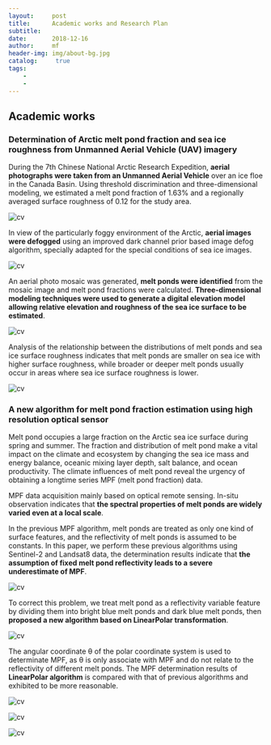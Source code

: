 ```yaml
---
layout:     post
title:      Academic works and Research Plan
subtitle:   
date:       2018-12-16
author:     mf
header-img: img/about-bg.jpg
catalog: 	 true
tags:
    -
    -
---
```



## Academic works


### Determination of Arctic melt pond fraction and sea ice roughness from Unmanned Aerial Vehicle (UAV) imagery 

During the 7th Chinese National Arctic Research Expedition, **aerial photographs were taken from an Unmanned Aerial Vehicle** over an ice floe in the Canada Basin. Using threshold discrimination and three-dimensional modeling, we estimated a melt pond fraction of 1.63% and a regionally averaged surface roughness of 0.12 for the study area.

![cv](https://mingfengwang93.github.io/assets/position.bmp)

In view of the particularly foggy environment of the Arctic, **aerial images were defogged** using an improved dark channel prior based image defog algorithm, specially adapted for the special conditions of sea ice images.

![cv](https://mingfengwang93.github.io/assets/defog.bmp)

An aerial photo mosaic was generated, **melt ponds were identified** from the mosaic image and melt pond fractions were calculated. **Three-dimensional modeling techniques were used to generate a digital elevation model allowing relative elevation and roughness of the sea ice surface to be estimated**. 

![cv](https://mingfengwang93.github.io/assets/dem.bmp)

Analysis of the relationship between the distributions of melt ponds and sea ice surface roughness indicates that melt ponds are smaller on sea ice with higher surface roughness, while broader or deeper melt ponds usually occur in areas where sea ice surface roughness is lower.

![cv](https://mingfengwang93.github.io/assets/scatter.bmp)



### A new algorithm for melt pond fraction estimation using high resolution optical sensor

Melt pond occupies a large fraction on the Arctic sea ice surface during spring and summer. The fraction and distribution of melt pond make a vital impact on the climate and ecosystem by changing the sea ice mass and energy balance, oceanic mixing layer depth, salt balance, and ocean productivity. The climate influences of melt pond reveal the urgency of obtaining a longtime series MPF (melt pond fraction) data. 

MPF data acquisition mainly based on optical remote sensing. In-situ observation indicates that **the spectral properties of melt ponds are widely varied even at a local scale**. 

In the previous MPF algorithm, melt ponds are treated as only one kind of surface features, and the reflectivity of melt ponds is assumed to be constants. In this paper, we perform these previous algorithms using Sentinel-2 and Landsat8 data, the determination results indicate that **the assumption of fixed melt pond reflectivity leads to a severe underestimate of MPF**. 

![cv](https://mingfengwang93.github.io/assets/traning-area.bmp)

To correct this problem, we treat melt pond as a reflectivity variable feature by dividing them into bright blue melt ponds and dark blue melt ponds, then **proposed a new algorithm based on LinearPolar transformation**.

![cv](https://mingfengwang93.github.io/assets/two-d-histogram.bmp)

The angular coordinate θ of the polar coordinate system is used to determinate MPF, as θ is only associate with MPF and do not relate to the reflectivity of different melt ponds. The MPF determination results of **LinearPolar algorithm** is compared with that of previous algorithms and exhibited to be more reasonable. 

![cv](https://mingfengwang93.github.io/assets/position.bmp)

![cv](https://mingfengwang93.github.io/assets/s2.bmp)

![cv](https://mingfengwang93.github.io/assets/l8.bmp)


